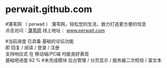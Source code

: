 
# perwait.github.com
#蒲苇网 （ perwait ）
蒲苇网，轻松您的生活，致力打造更方便的信息<br>
点击访问：[蒲苇网](http://perwait.com/)
线上地址： www.perwait.com

#当前进度
已具备 基础的论坛功能<br>
    即 回复 / 阅读 / 登录 / 注册<br>
    支持响应式 在 移动端/PC端 均能良好表现<br>
    基础吧进度 62 %
#未完成模块
后台管理 / 分页显示 / 服务器二次校验 / 富文本 
    



